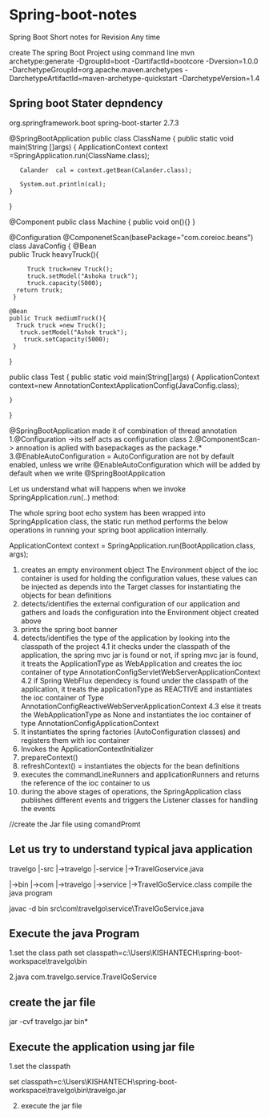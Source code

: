 # Spring-boot-notes
Spring Boot Short notes for Revision Any time


create The spring Boot Project using command line
mvn archetype:generate -DgroupId=boot -DartifactId=bootcore -Dversion=1.0.0 -DarchetypeGroupId=org.apache.maven.archetypes -DarchetypeArtifactId=maven-archetype-quickstart -DarchetypeVersion=1.4


Spring boot Stater depndency
----------------------------
<dependencies>
	<dependency>
		<groupId>org.springframework.boot</groupId>
		<artifactId>spring-boot-starter</artifactId>
		<version>2.7.3</version>
	</dependency>
</dependencies>

@SpringBootApplication
public class ClassName
{
   public static void main(String []args)
    {
      ApplicationContext context =SpringApplication.run(ClassName.class);

       Calander  cal = context.getBean(Calander.class);
         
       System.out.println(cal);
    }


}

@Component
public class Machine
{
    public void on(){}
}

@Configuration
@ComponenetScan(basePackage="com.coreioc.beans")
class JavaConfig
{
     @Bean  
     public Truck heavyTruck(){
     
         Truck truck=new Truck();
         truck.setModel("Ashoka truck");
         truck.capacity(5000);
      return truck;
     }
    
    @Bean
    public Truck mediumTruck(){
      Truck truck =new Truck();
       truck.setModel("Ashok truck");
        truck.setCapacity(5000);
     }

}


public class Test
{
    public static void main(String[]args)
    {
         ApplicationContext context=new AnnotationContextApplicationConfig(JavaConfig.class);
   
    }
}


@SpringBootApplication made it of combination of thread annotation
 1.@Configuration ->its self acts as configuration class
 2.@ComponentScan-> annoation is aplied with basepackages as the package.*
 3.@EnableAutoConfiguration = AutoConfiguration are not by default enabled, unless we write @EnableAutoConfiguration which will be added by default when we write @SpringBootApplication

Let us understand what will happens when we invoke SpringApplication.run(..) method:

The whole spring boot echo system has been wrapped into SpringApplication class, the static run method performs the below operations in running your spring boot application internally.

ApplicationContext context = SpringApplication.run(BootApplication.class, args);

1. creates an empty environment object
The Environment object of the ioc container is used for holding the configuration values, these values can be injected as depends into the Target classes for instantiating the objects for bean definitions
2. detects/identifies the external configuration of our application and gathers and loads the configuration into the Environment object created above
3. prints the spring boot banner
4. detects/identifies the type of the application by looking into the classpath of the project
	4.1 it checks under the classpath of the application, the spring mvc jar is found or not, if spring mvc jar is found, it treats the ApplicationType as WebApplication and creates the ioc container of type
	AnnotationConfigServletWebServerApplicationContext
	4.2 if Spring WebFlux dependecy is found under the classpath of the application, it treats the applicationType as REACTIVE and instantiates the ioc container of Type
	AnnotationConfigReactiveWebServerApplicationContext
	4.3 else it treats the WebApplicationType as None and instantiates the ioc container of type
	AnnotationConfigApplicationContext
5. It instantiates the spring factories (AutoConfiguration classes) and registers them with ioc container
6. Invokes the ApplicationContextInitializer
7. prepareContext()
8. refreshContext() = instantiates the objects for the bean definitions
9. executes the commandLineRunners and applicationRunners and returns the reference of the ioc container to us
10. during the above stages of operations, the SpringApplication class publishes different events and triggers the Listener classes for handling the events





//create the Jar file using comandPromt

Let us try to understand typical java application
---------------------------------------------------
travelgo
 |-src
    |->travelgo
          |-service
               |->TravelGoservice.java

 |->bin
     |->com
         |->travelgo
             |->service
                  |->TravelGoService.class
compile the java program

javac -d bin src\com\travelgo\service\TravelGoService.java 

Execute the java Program
---------------------------
1.set the class path
set classpath=c:\Users\KISHANTECH\spring-boot-workspace\travelgo\bin

2.java com.travelgo.service.TravelGoService


create the jar file
--------------------
jar -cvf travelgo.jar bin\* 

Execute the application using jar file
---------------------------------------
1.set the classpath

   set classpath=c:\Users\KISHANTECH\spring-boot-workspace\travelgo\bin\travelgo.jar

2. execute the jar file
 

